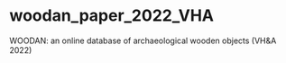 # woodan_paper_2022_VHA
WOODAN: an online database of archaeological wooden objects (VH&amp;A 2022)
